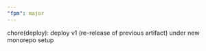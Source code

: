 ```yaml
---
"fpm": major
---
```


chore(deploy): deploy v1 (re-release of previous artifact) under new monorepo setup
